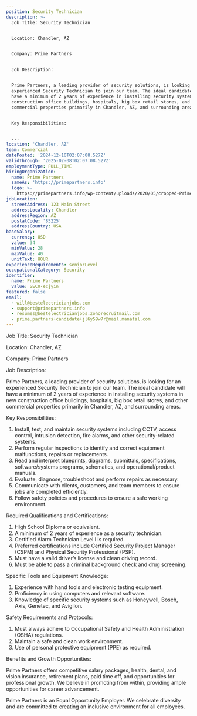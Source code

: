 ```yaml
---
position: Security Technician
description: >-
  Job Title: Security Technician


  Location: Chandler, AZ


  Company: Prime Partners


  Job Description:


  Prime Partners, a leading provider of security solutions, is looking for an
  experienced Security Technician to join our team. The ideal candidate will
  have a minimum of 2 years of experience in installing security systems in new
  construction office buildings, hospitals, big box retail stores, and other
  commercial properties primarily in Chandler, AZ, and surrounding areas. 


  Key Responsibilities:


  ...
location: 'Chandler, AZ'
team: Commercial
datePosted: '2024-12-10T02:07:08.527Z'
validThrough: '2025-02-08T02:07:08.527Z'
employmentType: FULL_TIME
hiringOrganization:
  name: Prime Partners
  sameAs: 'https://primepartners.info'
  logo: >-
    https://primepartners.info/wp-content/uploads/2020/05/cropped-Prime-Partners-Logo-NO-BG-1-1.png
jobLocation:
  streetAddress: 123 Main Street
  addressLocality: Chandler
  addressRegion: AZ
  postalCode: '85225'
  addressCountry: USA
baseSalary:
  currency: USD
  value: 34
  minValue: 28
  maxValue: 40
  unitText: HOUR
experienceRequirements: seniorLevel
occupationalCategory: Security
identifier:
  name: Prime Partners
  value: SECU-ecjyin
featured: false
email:
  - will@bestelectricianjobs.com
  - support@primepartners.info
  - resumes@bestelectricianjobs.zohorecruitmail.com
  - prime.partners+candidate+jl6y59w7r@mail.manatal.com
---
```




Job Title: Security Technician

Location: Chandler, AZ

Company: Prime Partners

Job Description:

Prime Partners, a leading provider of security solutions, is looking for an experienced Security Technician to join our team. The ideal candidate will have a minimum of 2 years of experience in installing security systems in new construction office buildings, hospitals, big box retail stores, and other commercial properties primarily in Chandler, AZ, and surrounding areas. 

Key Responsibilities:

1. Install, test, and maintain security systems including CCTV, access control, intrusion detection, fire alarms, and other security-related systems.
2. Perform regular inspections to identify and correct equipment malfunctions, repairs or replacements.
3. Read and interpret blueprints, diagrams, submittals, specifications, software/systems programs, schematics, and operational/product manuals.
4. Evaluate, diagnose, troubleshoot and perform repairs as necessary.
5. Communicate with clients, customers, and team members to ensure jobs are completed efficiently.
6. Follow safety policies and procedures to ensure a safe working environment.

Required Qualifications and Certifications:

1. High School Diploma or equivalent. 
2. A minimum of 2 years of experience as a security technician.
3. Certified Alarm Technician Level I is required.
4. Preferred certifications include Certified Security Project Manager (CSPM) and Physical Security Professional (PSP).
5. Must have a valid driver’s license and clean driving record.
6. Must be able to pass a criminal background check and drug screening.

Specific Tools and Equipment Knowledge:

1. Experience with hand tools and electronic testing equipment.
2. Proficiency in using computers and relevant software.
3. Knowledge of specific security systems such as Honeywell, Bosch, Axis, Genetec, and Avigilon.

Safety Requirements and Protocols:

1. Must always adhere to Occupational Safety and Health Administration (OSHA) regulations.
2. Maintain a safe and clean work environment.
3. Use of personal protective equipment (PPE) as required.

Benefits and Growth Opportunities:

Prime Partners offers competitive salary packages, health, dental, and vision insurance, retirement plans, paid time off, and opportunities for professional growth. We believe in promoting from within, providing ample opportunities for career advancement.

Prime Partners is an Equal Opportunity Employer. We celebrate diversity and are committed to creating an inclusive environment for all employees.